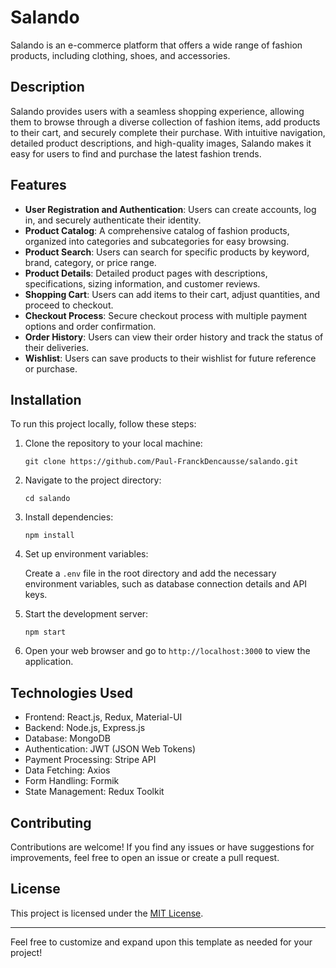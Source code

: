 
# Salando

Salando is an e-commerce platform that offers a wide range of fashion products, including clothing, shoes, and accessories.

## Description

Salando provides users with a seamless shopping experience, allowing them to browse through a diverse collection of fashion items, add products to their cart, and securely complete their purchase. With intuitive navigation, detailed product descriptions, and high-quality images, Salando makes it easy for users to find and purchase the latest fashion trends.

## Features

- **User Registration and Authentication**: Users can create accounts, log in, and securely authenticate their identity.
- **Product Catalog**: A comprehensive catalog of fashion products, organized into categories and subcategories for easy browsing.
- **Product Search**: Users can search for specific products by keyword, brand, category, or price range.
- **Product Details**: Detailed product pages with descriptions, specifications, sizing information, and customer reviews.
- **Shopping Cart**: Users can add items to their cart, adjust quantities, and proceed to checkout.
- **Checkout Process**: Secure checkout process with multiple payment options and order confirmation.
- **Order History**: Users can view their order history and track the status of their deliveries.
- **Wishlist**: Users can save products to their wishlist for future reference or purchase.

## Installation

To run this project locally, follow these steps:

1. Clone the repository to your local machine:

   ```
   git clone https://github.com/Paul-FranckDencausse/salando.git
   ```

2. Navigate to the project directory:

   ```
   cd salando
   ```

3. Install dependencies:

   ```
   npm install
   ```

4. Set up environment variables:

   Create a `.env` file in the root directory and add the necessary environment variables, such as database connection details and API keys.

5. Start the development server:

   ```
   npm start
   ```

6. Open your web browser and go to `http://localhost:3000` to view the application.

## Technologies Used

- Frontend: React.js, Redux, Material-UI
- Backend: Node.js, Express.js
- Database: MongoDB
- Authentication: JWT (JSON Web Tokens)
- Payment Processing: Stripe API
- Data Fetching: Axios
- Form Handling: Formik
- State Management: Redux Toolkit

## Contributing

Contributions are welcome! If you find any issues or have suggestions for improvements, feel free to open an issue or create a pull request.

## License

This project is licensed under the [MIT License](LICENSE).

---

Feel free to customize and expand upon this template as needed for your project!
